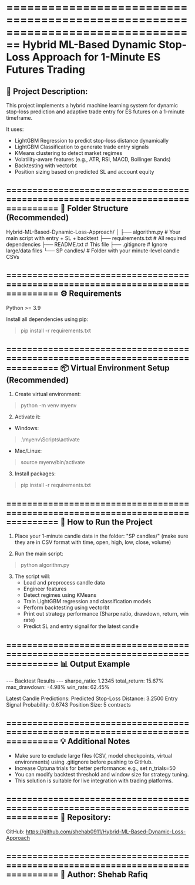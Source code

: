 ================================================================================
Hybrid ML-Based Dynamic Stop-Loss Approach for 1-Minute ES Futures Trading
================================================================================

📌 Project Description:
--------------------------------------------------------------------------------
This project implements a hybrid machine learning system for dynamic stop-loss 
prediction and adaptive trade entry for ES futures on a 1-minute timeframe.

It uses:
- LightGBM Regression to predict stop-loss distance dynamically
- LightGBM Classification to generate trade entry signals
- KMeans clustering to detect market regimes
- Volatility-aware features (e.g., ATR, RSI, MACD, Bollinger Bands)
- Backtesting with vectorbt
- Position sizing based on predicted SL and account equity

================================================================================
📂 Folder Structure (Recommended)
--------------------------------------------------------------------------------
Hybrid-ML-Based-Dynamic-Loss-Approach/
│
├── algorithm.py                      # Your main script with entry + SL + backtest
├── requirements.txt                  # All required dependencies
├── README.txt                        # This file
├── .gitignore                        # Ignore large/data files
└── SP candles/                       # Folder with your minute-level candle CSVs

================================================================================
⚙️ Requirements
--------------------------------------------------------------------------------
Python >= 3.9

Install all dependencies using pip:
> pip install -r requirements.txt

================================================================================
📦 Virtual Environment Setup (Recommended)
--------------------------------------------------------------------------------
1. Create virtual environment:
> python -m venv myenv

2. Activate it:
- Windows:
> .\myenv\Scripts\activate
- Mac/Linux:
> source myenv/bin/activate

3. Install packages:
> pip install -r requirements.txt

================================================================================
🚀 How to Run the Project
--------------------------------------------------------------------------------
1. Place your 1-minute candle data in the folder: "SP candles/"
   (make sure they are in CSV format with time, open, high, low, close, volume)

2. Run the main script:
> python algorithm.py

3. The script will:
   - Load and preprocess candle data
   - Engineer features
   - Detect regimes using KMeans
   - Train LightGBM regression and classification models
   - Perform backtesting using vectorbt
   - Print out strategy performance (Sharpe ratio, drawdown, return, win rate)
   - Predict SL and entry signal for the latest candle

================================================================================
📊 Output Example
--------------------------------------------------------------------------------
--- Backtest Results ---
sharpe_ratio: 1.2345
total_return: 15.67%
max_drawdown: -4.98%
win_rate: 62.45%

Latest Candle Predictions:
Predicted Stop-Loss Distance: 3.2500
Entry Signal Probability: 0.6743
Position Size: 5 contracts

================================================================================
💡 Additional Notes
--------------------------------------------------------------------------------
- Make sure to exclude large files (CSV, model checkpoints, virtual environments) 
  using .gitignore before pushing to GitHub.
- Increase Optuna trials for better performance: e.g., set n_trials=50
- You can modify backtest threshold and window size for strategy tuning.
- This solution is suitable for live integration with trading platforms.

================================================================================
🔗 Repository:
--------------------------------------------------------------------------------
GitHub: https://github.com/shehab0911/Hybrid-ML-Based-Dynamic-Loss-Approach

================================================================================
👤 Author: Shehab Rafiq
--------------------------------------------------------------------------------
